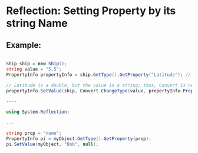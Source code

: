 Reflection: Setting Property by its string Name
====

Example:
----

```csharp

Ship ship = new Ship();
string value = "5.5";
PropertyInfo propertyInfo = ship.GetType().GetProperty("Latitude"); // Latitude is a double

// Latitude is a double, but the value is a string; thus, Convert is need
propertyInfo.SetValue(ship, Convert.ChangeType(value, propertyInfo.PropertyType), null);

----

using System.Reflection;

...

string prop = "name";
PropertyInfo pi = myObject.GetType().GetProperty(prop);
pi.SetValue(myObject, "Bob", null);

```